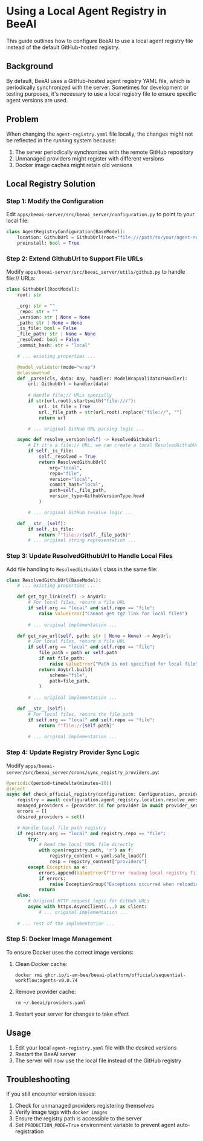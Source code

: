 # Using a Local Agent Registry in BeeAI

This guide outlines how to configure BeeAI to use a local agent registry file instead of the default GitHub-hosted registry.

## Background

By default, BeeAI uses a GitHub-hosted agent registry YAML file, which is periodically synchronized with the server. Sometimes for development or testing purposes, it's necessary to use a local registry file to ensure specific agent versions are used.

## Problem

When changing the `agent-registry.yaml` file locally, the changes might not be reflected in the running system because:

1. The server periodically synchronizes with the remote GitHub repository
2. Unmanaged providers might register with different versions
3. Docker image caches might retain old versions

## Local Registry Solution

### Step 1: Modify the Configuration

Edit `apps/beeai-server/src/beeai_server/configuration.py` to point to your local file:

```python
class AgentRegistryConfiguration(BaseModel):
    location: GithubUrl = GithubUrl(root="file:///path/to/your/agent-registry.yaml")
    preinstall: bool = True
```

### Step 2: Extend GithubUrl to Support File URLs

Modify `apps/beeai-server/src/beeai_server/utils/github.py` to handle file:// URLs:

```python
class GithubUrl(RootModel):
    root: str

    _org: str = ""
    _repo: str = ""
    _version: str | None = None
    _path: str | None = None
    _is_file: bool = False
    _file_path: str | None = None
    _resolved: bool = False
    _commit_hash: str = "local"

    # ... existing properties ...

    @model_validator(mode="wrap")
    @classmethod
    def _parse(cls, data: Any, handler: ModelWrapValidatorHandler):
        url: GithubUrl = handler(data)
        
        # Handle file:// URLs specially
        if str(url.root).startswith("file:///"):
            url._is_file = True
            url._file_path = str(url.root).replace("file://", "")
            return url

        # ... original GitHub URL parsing logic ...

    async def resolve_version(self) -> ResolvedGithubUrl:
        # If it's a file:// URL, we can create a local ResolvedGithubUrl without HTTP requests
        if self._is_file:
            self._resolved = True
            return ResolvedGithubUrl(
                org="local",
                repo="file",
                version="local",
                commit_hash="local",
                path=self._file_path,
                version_type=GithubVersionType.head
            )

        # ... original GitHub resolve logic ...

    def __str__(self):
        if self._is_file:
            return f"file://{self._file_path}"
        # ... original string representation ...
```

### Step 3: Update ResolvedGithubUrl to Handle Local Files

Add file handling to `ResolvedGithubUrl` class in the same file:

```python
class ResolvedGithubUrl(BaseModel):
    # ... existing properties ...

    def get_tgz_link(self) -> AnyUrl:
        # For local files, return a file URL
        if self.org == "local" and self.repo == "file":
            raise ValueError("Cannot get tgz link for local files")
            
        # ... original implementation ...

    def get_raw_url(self, path: str | None = None) -> AnyUrl:
        # For local files, return a file URL
        if self.org == "local" and self.repo == "file":
            file_path = path or self.path
            if not file_path:
                raise ValueError("Path is not specified for local file")
            return AnyUrl.build(
                scheme="file",
                path=file_path,
            )
        
        # ... original implementation ...

    def __str__(self):
        # For local files, return the file path
        if self.org == "local" and self.repo == "file":
            return f"file://{self.path}"
            
        # ... original implementation ...
```

### Step 4: Update Registry Provider Sync Logic

Modify `apps/beeai-server/src/beeai_server/crons/sync_registry_providers.py`:

```python
@periodic(period=timedelta(minutes=10))
@inject
async def check_official_registry(configuration: Configuration, provider_service: ProviderService):
    registry = await configuration.agent_registry.location.resolve_version()
    managed_providers = {provider.id for provider in await provider_service.list_providers() if provider.registry}
    errors = []
    desired_providers = set()

    # Handle local file path registry
    if registry.org == "local" and registry.repo == "file":
        try:
            # Read the local YAML file directly
            with open(registry.path, 'r') as f:
                registry_content = yaml.safe_load(f)
                resp = registry_content["providers"]
        except Exception as e:
            errors.append(ValueError(f"Error reading local registry file: {e}"))
            if errors:
                raise ExceptionGroup("Exceptions occurred when reloading providers", errors)
            return
    else:
        # Original HTTP request logic for GitHub URLs
        async with httpx.AsyncClient(...) as client:
            # ... original implementation ...
    
    # ... rest of the implementation ...
```

### Step 5: Docker Image Management

To ensure Docker uses the correct image versions:

1. Clean Docker cache:
   ```
   docker rmi ghcr.io/i-am-bee/beeai-platform/official/sequential-workflow:agents-v0.0.74
   ```

2. Remove provider cache:
   ```
   rm ~/.beeai/providers.yaml
   ```

3. Restart your server for changes to take effect

## Usage

1. Edit your local `agent-registry.yaml` file with the desired versions
2. Restart the BeeAI server
3. The server will now use the local file instead of the GitHub registry

## Troubleshooting

If you still encounter version issues:

1. Check for unmanaged providers registering themselves
2. Verify image tags with `docker images`
3. Ensure the registry path is accessible to the server
4. Set `PRODUCTION_MODE=True` environment variable to prevent agent auto-registration 
